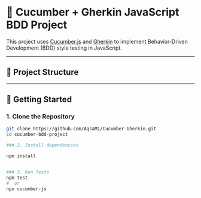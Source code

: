  
# 🧪 Cucumber + Gherkin JavaScript BDD Project

This project uses [Cucumber.js](https://github.com/cucumber/cucumber-js) and [Gherkin](https://cucumber.io/docs/gherkin/) to implement Behavior-Driven Development (BDD) style testing in JavaScript.

---

## 📁 Project Structure


---

## 🚀 Getting Started

### 1. Clone the Repository

```bash
git clone https://github.com/AqsaM1/Cucumber-Gherkin.git
cd cucumber-bdd-project

### 2. Install dependencies

npm install


### 3. Run Tests
npm test 
#  or 
npx cucumber-js
